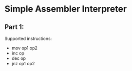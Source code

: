 # Simple Assembler Interpreter

## Part 1:

Supported instructions:

* mov op1 op2
* inc op
* dec op
* jnz op1 op2